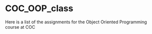 # COC_OOP_class
Here is a list of the assignments for the Object Oriented Programming course at COC
